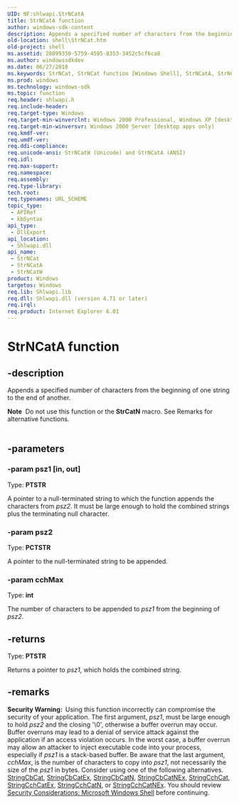 ```yaml
---
UID: NF:shlwapi.StrNCatA
title: StrNCatA function
author: windows-sdk-content
description: Appends a specified number of characters from the beginning of one string to the end of another.
old-location: shell\StrNCat.htm
old-project: shell
ms.assetid: 28099350-5759-4595-8353-3452c5cf6ca8
ms.author: windowssdkdev
ms.date: 06/27/2018
ms.keywords: StrNCat, StrNCat function [Windows Shell], StrNCatA, StrNCatW, _win32_StrNCat, shell.StrNCat, shlwapi/StrNCat, shlwapi/StrNCatA, shlwapi/StrNCatW
ms.prod: windows
ms.technology: windows-sdk
ms.topic: function
req.header: shlwapi.h
req.include-header: 
req.target-type: Windows
req.target-min-winverclnt: Windows 2000 Professional, Windows XP [desktop apps only]
req.target-min-winversvr: Windows 2000 Server [desktop apps only]
req.kmdf-ver: 
req.umdf-ver: 
req.ddi-compliance: 
req.unicode-ansi: StrNCatW (Unicode) and StrNCatA (ANSI)
req.idl: 
req.max-support: 
req.namespace: 
req.assembly: 
req.type-library: 
tech.root: 
req.typenames: URL_SCHEME
topic_type:
 - APIRef
 - kbSyntax
api_type:
 - DllExport
api_location:
 - Shlwapi.dll
api_name:
 - StrNCat
 - StrNCatA
 - StrNCatW
product: Windows
targetos: Windows
req.lib: Shlwapi.lib
req.dll: Shlwapi.dll (version 4.71 or later)
req.irql: 
req.product: Internet Explorer 6.01
---
```


# StrNCatA function


## -description


Appends a specified number of characters from the beginning of one string to the end of another.
            
            
<div class="alert"><b>Note</b>  Do not use this function or the <b>StrCatN</b> macro. See Remarks for alternative functions.</div><div> </div>

## -parameters




### -param psz1 [in, out]

Type: <b>PTSTR</b>

A pointer to a null-terminated string to which the function appends the characters from <i>psz2</i>. It must be large enough to hold the combined strings plus the terminating null character.


### -param psz2

Type: <b>PCTSTR</b>

A pointer to the null-terminated string to be appended.


### -param cchMax

Type: <b>int</b>

The number of characters to be appended to <i>psz1</i> from the beginning of <i>psz2</i>.


## -returns



Type: <b>PTSTR</b>

Returns a pointer to <i>psz1</i>, which holds the combined string.




## -remarks



<b>Security Warning:  </b>Using this function incorrectly can compromise the security of your application. The first argument, <i>psz1</i>, must be large enough to hold <i>psz2</i> and the closing '\0', otherwise a buffer overrun may occur. Buffer overruns may lead to a denial of service attack against the application if an access violation occurs. In the worst case, a buffer overrun may allow an attacker to inject executable code into your process, especially if <i>psz1</i> is a stack-based buffer. Be aware that the last argument, <i>cchMax</i>, is the number of characters to copy into <i>psz1</i>, not necessarily the size of the <i>psz1</i> in bytes. Consider using one of the following alternatives. <a href="https://msdn.microsoft.com/6330483b-dc61-4bbf-8ee7-e91a93495bb2">StringCbCat</a>, <a href="https://msdn.microsoft.com/db9f0731-0f7b-4018-ad07-1abe0bfe71e8">StringCbCatEx</a>, <a href="https://msdn.microsoft.com/56ef4ada-52df-48dd-a5e1-f62311be7592">StringCbCatN</a>, <a href="https://msdn.microsoft.com/ad1cad70-c548-4b2f-b253-b0af5000df08">StringCbCatNEx</a>, <a href="https://msdn.microsoft.com/72ddb6ab-8167-4213-815b-bd15b62d6123">StringCchCat</a>, <a href="https://msdn.microsoft.com/3b829dfa-6ede-47bd-b4d7-fcbf94a26c50">StringCchCatEx</a>, <a href="https://msdn.microsoft.com/516b67f9-ab6e-4c23-b04a-01848de09115">StringCchCatN</a>, or <a href="https://msdn.microsoft.com/63c9f437-b769-4c5a-9168-d0c458947abc">StringCchCatNEx</a>. You should review <a href="https://msdn.microsoft.com/eca31652-2659-456d-b082-c84d6fd39094">Security Considerations: Microsoft Windows Shell</a> before continuing.



